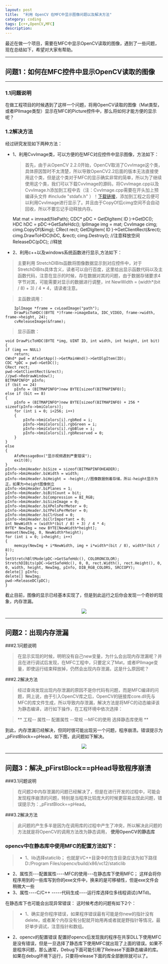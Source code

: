 ```yaml
---
layout: post
title:  "利用 OpenCV 在MFC中显示图像问题以及解决方法"
category: coding
tags: [c++,OpenCV,MFC]
description:
---
```

最近在做一个项目，需要在MFC中显示OpenCV读取的图像，遇到了一些问题，现在总结如下，希望对大家有帮助。

---
## 问题1：如何在MFC控件中显示OpenCV读取的图像

---
### 1.1问题说明

在做工程项目的时候遇到了这样一个问题，将用OpenCV读取的图像（Mat类型，或者IPlImage类型）显示在MFC的Picture控件中，那么将如何才能方便的显示呢？

### 1.2解决方法

经过研究发现如下两种方法：

 * 1、利用CvvImage类，可以方便的在MFC对应控件中显示图像，方法如下：
   >首先，由于从OpenCV 2.2.0开始，OpenCV取消了CvvImage这个类，具体原因暂时不太清楚，所以导致OpenCV2.2后面的版本无法直接使用这个类，但是这个类对于MFC的显示确实非常的简单，所以为了继续使用这个类，我们可以下载CvvImage的源码，将CvvImage.cpp以及CvvImage.h添加到工程中去（注：CvvImage.cpp需要在开头加上预编译头文件 #include "stdafx.h" ）！[下载链接](http://download.csdn.net/detail/abc123abc_123/5721905)，添加到工程之后便可以利用CvvImage进行显示了。并且由于CopyOf后cimg空间不会自动回收，所以不要忘记手动释放内存。
   > 
    Mat mat = imread(filePath);
    CDC* pDC = GetDlgItem( ID )->GetDC();
    HDC hDC = pDC->GetSafeHdc();
    IplImage img = mat;
    CvvImage cimg;
    cimg.CopyOf(&img);
    CRect rect;
    GetDlgItem( ID )->GetClientRect(&rect);
    cimg.DrawToHDC(hDC, &rect);
    cimg.Destroy();  //注意释放空间
    ReleaseDC(pDC);     //释放

 * 2、利用c++以及windows系统函数进行显示,方法如下：
     
>主要利用 StretchDIBits函数将图像数据显示到对应控件中，对于StretchDIBits具体含义，读者可以自行百度，这里给出显示函数代码以及主函数代码，注意在显示的时候，存在数据对其的问题，由于数据存储要求4字节对其，可能需要对显示的数据进行调整，int NewWidth = (width*(bit / 8) + 3) / 4 * 4，请读者注意。

>主函数调用：
>
        IplImage *frame = cvLoadImage("path");
        DrawPicToHDC((BYTE *)frame->imageData, IDC_VIDEO, frame->width, frame->height, 24);
        cvReleaseImage(&frame);
    

>显示函数：
>
    void DrawPicToHDC(BYTE *img, UINT ID, int width, int height, int bit)
    {
    if (img == NULL)
        return;
    CWnd* pwd = AfxGetApp()->GetMainWnd()->GetDlgItem(ID);
    CDC *pDC = pwd->GetDC();
    CRect rect;
    pwd->GetClientRect(&rect);
    //pwd->RedrawWindow();
    BITMAPINFO* pInfo;
    if (bit == 24)
        pInfo = (BITMAPINFO*)new BYTE[sizeof(BITMAPINFO)];
    else if (bit == 8)
    {
        pInfo = (BITMAPINFO*)new BYTE[sizeof(BITMAPINFO) + 256 * sizeof(pInfo->bmiColors)];
        for (int i = 0; i<256; i++)
        {
            pInfo->bmiColors[i].rgbRed = i;
            pInfo->bmiColors[i].rgbGreen = i;
            pInfo->bmiColors[i].rgbBlue = i;
            pInfo->bmiColors[i].rgbReserved = 0;
        }
    }
    else
    {
        AfxMessageBox("显示视频遇到严重错误");
        exit(0);
    }
    pInfo->bmiHeader.biSize = sizeof(BITMAPINFOHEADER);
    pInfo->bmiHeader.biWidth = width;
    pInfo->bmiHeader.biHeight = -height;//图像数据倒着存储，所以-height显示为正，如果为+height图像倒立
    pInfo->bmiHeader.biPlanes = 1;
    pInfo->bmiHeader.biBitCount = bit;
    pInfo->bmiHeader.biCompression = BI_RGB;
    pInfo->bmiHeader.biSizeImage = 0;
    pInfo->bmiHeader.biXPelsPerMeter = 0;
    pInfo->bmiHeader.biYPelsPerMeter = 0;
    pInfo->bmiHeader.biClrUsed = 0;
    pInfo->bmiHeader.biClrImportant = 0;
    int NewWidth = (width*(bit / 8) + 3) / 4 * 4;
    BYTE* NewImg = new BYTE[NewWidth*height];
    memset(NewImg, 0, NewWidth*height);
    for (int i = 0; i<height; i++)
    {
        memcpy(NewImg + i*NewWidth, img + i*width*(bit / 8), width*(bit / 8));
    }
    SetStretchBltMode(pDC->GetSafeHdc(), COLORONCOLOR);
    StretchDIBits(pDC->GetSafeHdc(), 0, 0, rect.Width(), rect.Height(), 0, 0, width, height, NewImg, pInfo, DIB_RGB_COLORS, SRCCOPY);
    delete[] pInfo;
    delete[] NewImg;
    pwd->ReleaseDC(pDC);
    }

截止目前，图像的显示已经基本实现了，但是到此运行之后你会发现一个奇妙的现象，内存泄漏。

<center>
    <p><img src="http://upload-images.jianshu.io/upload_images/2829844-f3386e5c30e079ad.jpg?imageMogr2/auto-orient/strip%7CimageView2/2/w/1240" align="center"></p>
</center>

---

## 问题2：出现内存泄漏
###2.1问题说明
>在显示实现的时候，明明没有自己new变量，为什么会出现内存泄漏呢？并且在进行调试后发现，在MFC工程中，只要定义了Mat，或者IPlImage变量，即使运行结束释放掉，仍然会出现内存泄漏，这是什么原因呢？

###2.2解决方法
>经过查询发现出现内存泄漏的原因不是你代码有问题，而是MFC编译的问题，网上说，由于引入OpenCV库之后，OpenCV的链接库core.dll先与MFC的库文件生成，所以导致内存泄漏，解决方法是将MFC的动态编译该为静态编译，进行如下操作，在工程环境中依次选择：

>** 工程-- 属性--  配置属性 --常规 --MFC的使用 选择静态库使用 **

到此，内存泄漏已经解决，但同时很可能出现另一个问题，程序崩溃。错误提示为 _pFirstBlock==pHead，如下图，此问题如下解决。

<center>
    <p><img src="(http://upload-images.jianshu.io/upload_images/2829844-b8e7facce8ff3353.jpg?imageMogr2/auto-orient/strip%7CimageView2/2/w/1240" align="center"></p>
</center>

---

## 问题3：解决_pFirstBlock==pHead导致程序崩溃
###3.1问题说明
>在问题2中内存泄漏的问题已经解决了，但是在进行开发的过程中，可能会发现程序崩溃的问题，特别是当程序比较庞大的时候更容易出现此问题，错误提示为：_pFirstBlock==pHead。

###3.2解决方法
>此问题的产生多半是因为在调用库的过程中产生了冲突，所以解决此问题的方法就是将OpenCV的调用方法改为静态调用， **使用OpenCV的静态库**
### opencv中在静态库中使用MFC的配置方法如下：

>* 1、lib选择staticlib；
也就是VC++目录中的包含目录应该为如下路径
D:/Program Files/opencv/build/x86/vc12/staticlib
* 2、属性页---配置属性----MFC的使用---在静态库下使用MFC；
这样会将你程序用到的一些库写到你的exe文件中，换来的是可移植性，但是exe文件会稍微大一些
* 3、属性----C/C++ -----代码生成----运行库选择位多线程调试(/MTd)。

在静态库下也可能会出现异常错误：
这时候考虑的问题有如下2个：

>* 1、确实是你程序错误，如果程序错误最有可能是你new的指针没有delete，或者某个内存没有分配就开始用再或者就是野指针等情况，最好单步调试，注意指针和数组。
* 2、opencv的配置错误
配置好opencv后发现我的程序在共享DLL下使用MFC是没有错误，但是一旦选择了静态库下使用MFC就出现了上面的错误。如果不是程序问题，那么通常，Debug下面可能引用了Release下面静态编译的库。如果在debug环境下运行，只要将release下面的库全部删除就可以了。